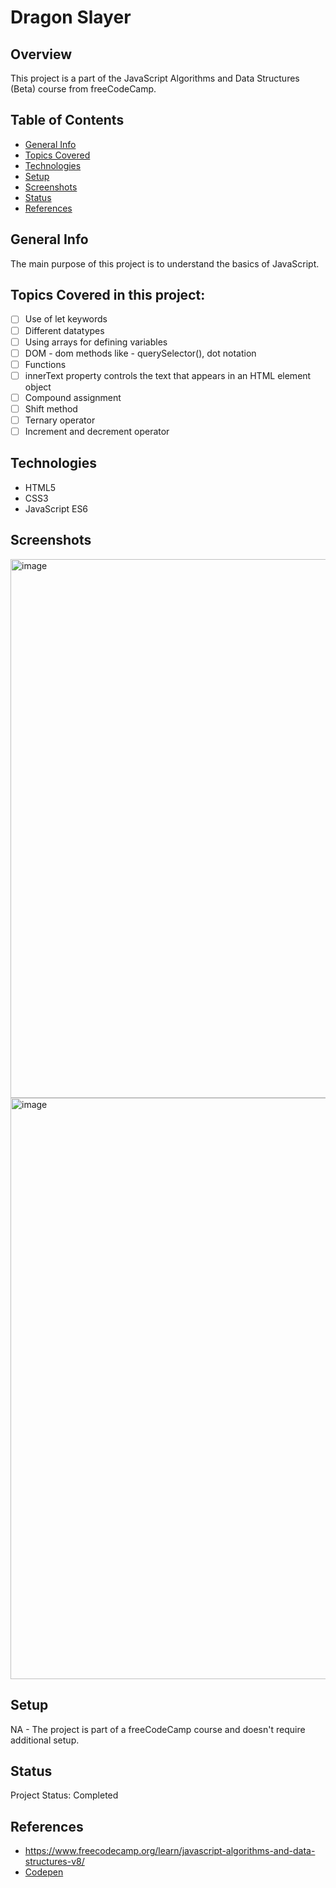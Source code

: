 # Dragon Slayer

## Overview

This project is a part of the JavaScript Algorithms and Data Structures (Beta) course from freeCodeCamp.

## Table of Contents

- [General Info](#general-info)
- [Topics Covered](#topics-covered)
- [Technologies](#technologies)
- [Setup](#setup)
- [Screenshots](#screenshots)
- [Status](#status)
- [References](#references)

## General Info

 The main purpose of this project is to understand the basics of JavaScript.

## Topics Covered in this project:

- [ ] Use of let keywords
- [ ] Different datatypes
- [ ] Using arrays for defining variables
- [ ] DOM - dom methods like - querySelector(), dot notation
- [ ] Functions
- [ ] innerText property controls the text that appears in an HTML element object
- [ ] Compound assignment
- [ ] Shift method
- [ ] Ternary operator
- [ ] Increment and decrement operator

## Technologies

- HTML5
- CSS3
- JavaScript ES6

## Screenshots
<img width="862" alt="image" src="https://github.com/anilk-anusha/dragonSlayer/assets/130001836/ddff942d-56a0-462c-bf68-afdb25f2c72c">
<img width="930" alt="image" src="https://github.com/anilk-anusha/dragonSlayer/assets/130001836/ce51b219-0304-45d7-a1c5-6afc0dfff911">


## Setup

NA - The project is part of a freeCodeCamp course and doesn't require additional setup.

## Status

Project Status: Completed

## References

- https://www.freecodecamp.org/learn/javascript-algorithms-and-data-structures-v8/
- [Codepen]([https://www.example.com](https://codepen.io/anilk-anusha/full/JjzjRJO)https://codepen.io/anilk-anusha/full/JjzjRJO)  
